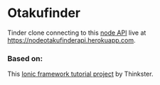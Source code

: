 Otakufinder
=======
Tinder clone connecting to this [node API](https://github.com/jcotillo/node_otakufinder_api) live at https://nodeotakufinderapi.herokuapp.com.

### Based on:
This [Ionic framework tutorial project](https://thinkster.io/ionic-framework-tutorial/#starting-our-project) by Thinkster.

